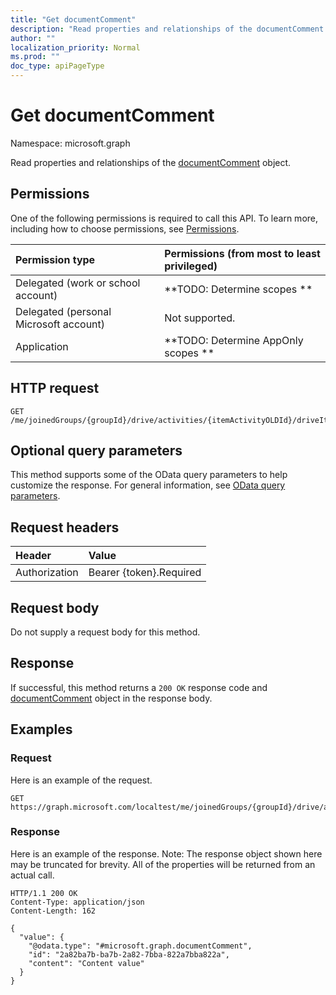 ```yaml
---
title: "Get documentComment"
description: "Read properties and relationships of the documentComment object."
author: ""
localization_priority: Normal
ms.prod: ""
doc_type: apiPageType
---
```


# Get documentComment

Namespace: microsoft.graph

Read properties and relationships of the [documentComment](../resources/documentcomment.md) object.

## Permissions
One of the following permissions is required to call this API. To learn more, including how to choose permissions, see [Permissions](/concepts/permissions-reference.md).

|Permission type|Permissions (from most to least privileged)|
|:---|:---|
|Delegated (work or school account)|**TODO: Determine scopes **|
|Delegated (personal Microsoft account)|Not supported.|
|Application|**TODO: Determine AppOnly scopes **|

## HTTP request
<!-- {
  "blockType": "ignored"
}
-->
``` http
GET /me/joinedGroups/{groupId}/drive/activities/{itemActivityOLDId}/driveItem/document/comments/{documentCommentId}
```

## Optional query parameters
This method supports some of the OData query parameters to help customize the response. For general information, see [OData query parameters](/graph/query-parameters).

## Request headers
|Header|Value|
|:---|:---|
|Authorization|Bearer {token}.Required|

## Request body
Do not supply a request body for this method.

## Response
If successful, this method returns a `200 OK` response code and [documentComment](../resources/documentcomment.md) object in the response body.

## Examples

### Request
Here is an example of the request.
<!-- {
  "blockType": "request",
  "name": "get_documentcomment"
}
-->
``` http
GET https://graph.microsoft.com/localtest/me/joinedGroups/{groupId}/drive/activities/{itemActivityOLDId}/driveItem/document/comments/{documentCommentId}
```

### Response
Here is an example of the response. Note: The response object shown here may be truncated for brevity. All of the properties will be returned from an actual call.
<!-- {
  "blockType": "response",
  "truncated": true,
  "@odata.type": "microsoft.graph.documentComment"
}
-->
``` http
HTTP/1.1 200 OK
Content-Type: application/json
Content-Length: 162

{
  "value": {
    "@odata.type": "#microsoft.graph.documentComment",
    "id": "2a82ba7b-ba7b-2a82-7bba-822a7bba822a",
    "content": "Content value"
  }
}
```

